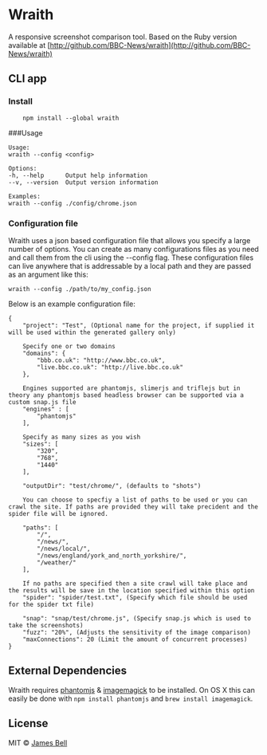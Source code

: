 # Wraith
A responsive screenshot comparison tool.
Based on the Ruby version available at [http://github.com/BBC-News/wraith](http://github.com/BBC-News/wraith)

## CLI app

### Install

```
	npm install --global wraith
```

###Usage

	Usage:
	wraith --config <config>

	Options:
	-h, --help		Output help information
	--v, --version	Output version information

	Examples:
	wraith --config ./config/chrome.json

### Configuration file

Wraith uses a json based configuration file that allows you specify a large number of options. You can create as many configurations files as you need and call them from the cli using the --config flag. These configuration files can live anywhere that is addressable by a local path and they are passed as an argument like this:

    wraith --config ./path/to/my_config.json

Below is an example configuration file:

	{
		"project": "Test", (Optional name for the project, if supplied it will be used within the generated gallery only)

		Specify one or two domains
		"domains": {
			"bbb.co.uk": "http://www.bbc.co.uk",
			"live.bbc.co.uk": "http://live.bbc.co.uk"
		},

		Engines supported are phantomjs, slimerjs and triflejs but in theory any phantomjs based headless browser can be supported via a custom snap.js file
		"engines" : [
			"phantomjs"
		],

		Specify as many sizes as you wish
		"sizes": [
			"320",
			"768",
			"1440"
		],

		"outputDir": "test/chrome/", (defaults to "shots")

		You can choose to specfiy a list of paths to be used or you can crawl the site. If paths are provided they will take precident and the spider file will be ignored.

		"paths": [
			"/",
			"/news/",
			"/news/local/",
			"/news/england/york_and_north_yorkshire/",
			"/weather/"
		],

		If no paths are specified then a site crawl will take place and the results will be save in the location specified within this option
		"spider": "spider/test.txt", (Specify which file should be used for the spider txt file)

		"snap": "snap/test/chrome.js", (Specify snap.js which is used to take the screenshots)
		"fuzz": "20%", (Adjusts the sensitivity of the image comparison)
		"maxConnections": 20 (Limit the amount of concurrent processes)
	}

## External Dependencies
Wraith requires [phantomjs](http://phantomjs.org/) & [imagemagick](http://www.imagemagick.org/) to be installed. On OS X this can easily be done with `npm install phantomjs` and `brew install imagemagick`.

## License

MIT © [James Bell](http://james-bell.co.uk)
